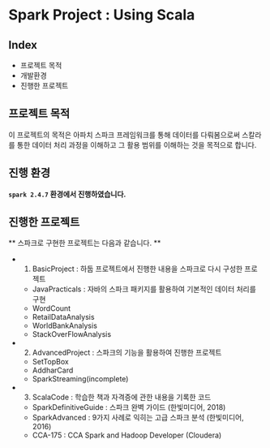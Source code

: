 # Spark Project : Using Scala
## Index
  - 프로젝트 목적
  - 개발환경
  - 진행한 프로젝트
  
## 프로젝트 목적
이 프로젝트의 목적은 아파치 스파크 프레임워크를 통해 데이터를 다뤄봄으로써 스칼라를 통한 데이터 처리 과정을 이해하고 그 활용 범위를 이해하는 것을 목적으로 합니다.

## 진행 환경
**`spark 2.4.7` 환경에서 진행하였습니다.**

## 진행한 프로젝트
<!-- Write Overview about this project -->
** 스파크로 구현한 프로젝트는 다음과 같습니다. **
- 1. BasicProject : 하둡 프로젝트에서 진행한 내용을 스파크로 다시 구성한 프로젝트
  - JavaPracticals : 자바의 스파크 패키지를 활용하여 기본적인 데이터 처리를 구현
  - WordCount
  - RetailDataAnalysis
  - WorldBankAnalysis
  - StackOverFlowAnalysis
- 2. AdvancedProject : 스파크의 기능을 활용하여 진행한 프로젝트
  - SetTopBox
  - AddharCard
  - SparkStreaming(incomplete)
- 3. ScalaCode : 학습한 책과 자격증에 관한 내용을 기록한 코드
  - SparkDefinitiveGuide : 스파크 완벽 가이드 (한빛미디어, 2018)
  - SparkAdvanced : 9가지 사례로 익히는 고급 스파크 분석 (한빛미디어, 2016)
  - CCA-175 : CCA Spark and Hadoop Developer (Cloudera)

